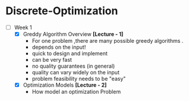 # Discrete-Optimization


 - [ ] Week 1  
    - [x] Greddy Algorithm Overview **[Lecture - 1]**
       - For one problem ,there are many possible greedy algorithms .
       - depends on the input! 
       - quick to design and implement 
       - can be very fast 
       - no quality guarantees (in general)
       - quality can vary widely on the input 
       - problem feasibility needs to be "easy"  
    - [x] Optimization Models **[Lecture - 2]**
       - How model an optimization Problem 
       	 
		   
